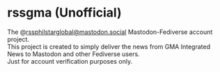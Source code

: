 # rssgma (Unofficial)
The @rssphilstarglobal@mastodon.social Mastodon-Fediverse account project. <br>
This project is created to simply deliver the news from GMA Integrated News to Mastodon and other Fediverse users.<br>
Just for account verification purposes only.
